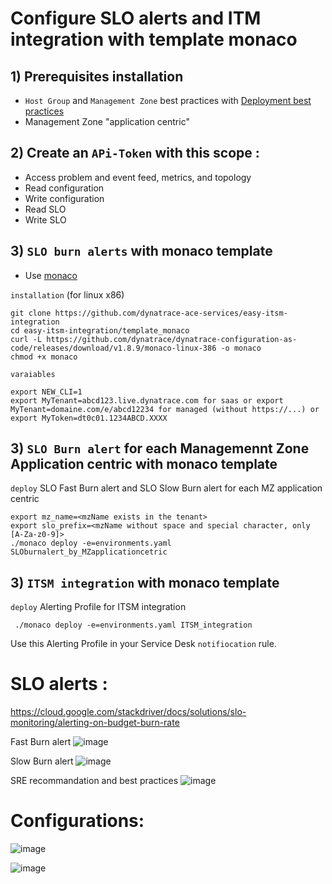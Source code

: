 # Configure SLO alerts and ITM integration with template monaco


## 1) Prerequisites installation

- `Host Group` and `Management Zone` best practices with [Deployment best practices](https://github.com/dynatrace-ace-services/quickstart-ace-configurator)
-  Management Zone "application centric"

## 2) Create an `APi-Token` with this scope :

 - Access problem and event feed, metrics, and topology
 - Read configuration 
 - Write configuration
 - Read SLO
 - Write SLO
 
## 3)  `SLO burn alerts` with monaco template
 - Use [monaco](https://dynatrace-oss.github.io/dynatrace-monitoring-as-code/)
 
 `installation` (for linux x86)
 
    git clone https://github.com/dynatrace-ace-services/easy-itsm-integration
    cd easy-itsm-integration/template_monaco
    curl -L https://github.com/dynatrace/dynatrace-configuration-as-code/releases/download/v1.8.9/monaco-linux-386 -o monaco
    chmod +x monaco
       
`varaiables`

    export NEW_CLI=1
    export MyTenant=abcd123.live.dynatrace.com for saas or export MyTenant=domaine.com/e/abcd12234 for managed (without https://...) or 
    export MyToken=dt0c01.1234ABCD.XXXX

## 3) `SLO Burn alert` for each Managemennt Zone Application centric with monaco template  

`deploy` SLO Fast Burn alert and SLO Slow Burn alert for each MZ application centric  

	export mz_name=<mzName exists in the tenant>
	export slo_prefix=<mzName without space and special character, only [A-Za-z0-9]>
    ./monaco deploy -e=environments.yaml SLOburnalert_by_MZapplicationcetric
       
## 3) `ITSM integration` with monaco template  

`deploy` Alerting Profile for ITSM integration

     ./monaco deploy -e=environments.yaml ITSM_integration


Use this Alerting Profile in your Service Desk `notifiocation` rule. 



# SLO alerts : 
https://cloud.google.com/stackdriver/docs/solutions/slo-monitoring/alerting-on-budget-burn-rate

Fast Burn alert 
![image](https://user-images.githubusercontent.com/40337213/221123550-8e0731f6-4a29-40d1-8e73-e0f1501bcce6.png)

Slow Burn alert
![image](https://user-images.githubusercontent.com/40337213/221123607-61daa34b-dc0c-48b6-b5d0-0a8df210d147.png)

SRE recommandation and best practices
![image](https://user-images.githubusercontent.com/40337213/221123425-494fa29c-cabe-4c21-8401-3e97fedeeaef.png)


# Configurations:

![image](https://user-images.githubusercontent.com/40337213/221176334-bb89ec00-eb54-46b9-a551-061641ca8498.png)

![image](https://user-images.githubusercontent.com/40337213/221176996-bf517811-816e-461d-bcaf-c31accfb52cd.png)
